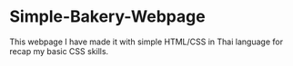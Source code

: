 # Simple-Bakery-Webpage

This webpage I have made it with simple HTML/CSS in Thai language for recap my basic CSS skills.
